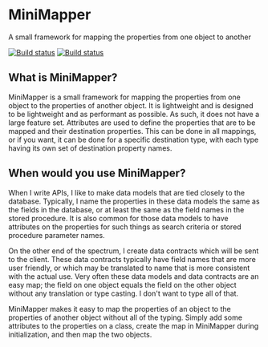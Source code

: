 # MiniMapper
A small framework for mapping the properties from one object to another

[![Build status](https://ci.appveyor.com/api/projects/status/rlj2jcytaro3b2lt?svg=true)](https://ci.appveyor.com/project/michaeldotknox/minimapper)
[![Build status](https://ci.appveyor.com/api/projects/status/rlj2jcytaro3b2lt/branch/master?svg=true)](https://ci.appveyor.com/project/michaeldotknox/minimapper/branch/master)

## What is MiniMapper?
MiniMapper is a small framework for mapping the properties from one object to the properties of another object.  It is lightweight and is designed to be lightweight and as performant as possible.  As
such, it does not have a large feature set.  Attributes are used to define the properties that are to be mapped and their destination properties.  This can be done in all mappings, or
if you want, it can be done for a specific destination type, with each type having its own set of destination property names.

## When would you use MiniMapper?
When I write APIs, I like to make data models that are tied closely to the database.  Typically, I name the properties in these data models the same as the fields in the database, or at least the same 
as the field names in the stored procedure.  It is also common for those data models to have attributes on the properties for such things as search criteria or stored procedure parameter names.

On the other end of the spectrum, I create data contracts which will be sent to the client.  These data contracts typically have field names that are more user friendly, or which may be translated to 
name that is more consistent with the actual use.  Very often these data models and data contracts are an easy map; the field on one object equals the field on the other object without any translation 
or type casting.  I don't want to type all of that.

MiniMapper makes it easy to map the properties of an object to the properties of another object without all of the typing.  Simply add some attributes to the properties on a class, create the map 
in MiniMapper during initialization, and then map the two objects.
  